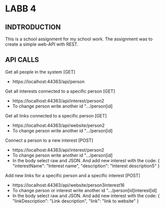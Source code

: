 # LABB 4

## INDTRODUCTION
This is a school assignment for my school work. The assignment was to create a simple web-API with REST. 

## API CALLS
Get all people in the system [GET]
- https://localhost:44363/api/person

Get all interests connected to a specific person [GET]
- https://localhost:44363/api/interest/person2
- To change person write another id ".../person[id]

Get all links connected to a specific person [GET]
- https://localhost:44363/api/website/person2
- To change person write another id ".../person[id]

Connect a person to a new interest [POST]
- https://localhost:44363/api/interest/person2
- To change person write another id ".../person[id]
- In the body select raw and JSON. And add new interest with the code:
  {
        "interestName": "Interest name",
        "description": "Interest description5"
  }

Add new links for a specific person and a specific interest [POST]
- https://localhost:44363/api/website/person3interest16
- To change person or interest write another id ".../person[id]interest[id]
- In the body select raw and JSON. And add new interest with the code:
  {
        "linkDescription": "Link description",
        "link": "link to website"
  }
